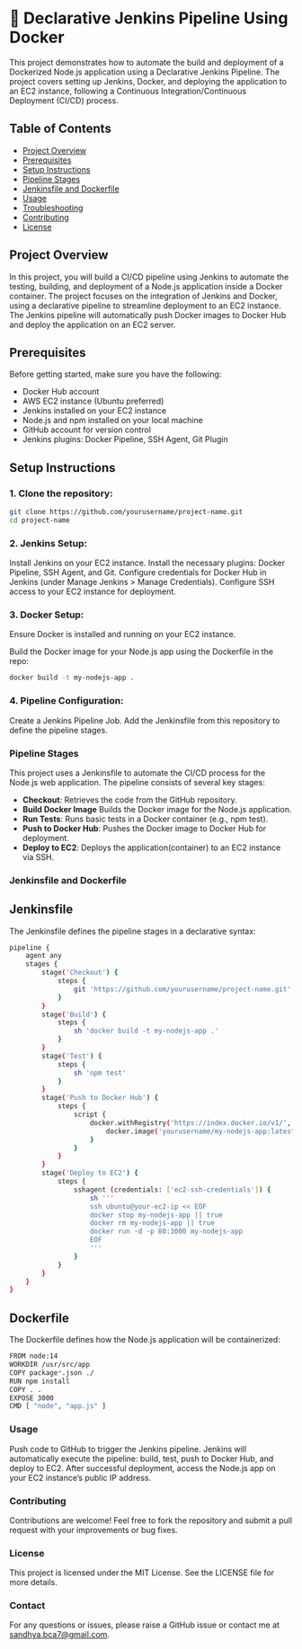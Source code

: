 # 🚀 Declarative Jenkins Pipeline Using Docker

This project demonstrates how to automate the build and deployment of a Dockerized Node.js application using a Declarative Jenkins Pipeline. The project covers setting up Jenkins, Docker, and deploying the application to an EC2 instance, following a Continuous Integration/Continuous Deployment (CI/CD) process.

## Table of Contents

- [Project Overview](#project-overview)
- [Prerequisites](#prerequisites)
- [Setup Instructions](#setup-instructions)
- [Pipeline Stages](#pipeline-stages)
- [Jenkinsfile and Dockerfile](#jenkinsfile-and-dockerfile)
- [Usage](#usage)
- [Troubleshooting](#troubleshooting)
- [Contributing](#contributing)
- [License](#license)

## Project Overview

In this project, you will build a CI/CD pipeline using Jenkins to automate the testing, building, and deployment of a Node.js application inside a Docker container. The project focuses on the integration of Jenkins and Docker, using a declarative pipeline to streamline deployment to an EC2 instance. The Jenkins pipeline will automatically push Docker images to Docker Hub and deploy the application on an EC2 server.

## Prerequisites

Before getting started, make sure you have the following:

- Docker Hub account
- AWS EC2 instance (Ubuntu preferred)
- Jenkins installed on your EC2 instance
- Node.js and npm installed on your local machine
- GitHub account for version control
- Jenkins plugins: Docker Pipeline, SSH Agent, Git Plugin

## Setup Instructions

### 1. Clone the repository:

```bash
git clone https://github.com/yourusername/project-name.git
cd project-name
```

### 2. Jenkins Setup:

Install Jenkins on your EC2 instance.
Install the necessary plugins: Docker Pipeline, SSH Agent, and Git.
Configure credentials for Docker Hub in Jenkins (under Manage Jenkins > Manage Credentials).
Configure SSH access to your EC2 instance for deployment.

### 3. Docker Setup:
   
Ensure Docker is installed and running on your EC2 instance.

Build the Docker image for your Node.js app using the Dockerfile in the repo:

```bash
docker build -t my-nodejs-app .
```
### 4. Pipeline Configuration:

Create a Jenkins Pipeline Job.
Add the Jenkinsfile from this repository to define the pipeline stages.

### Pipeline Stages

This project uses a Jenkinsfile to automate the CI/CD process for the Node.js web application. The pipeline consists of several key stages:

- **Checkout**: Retrieves the code from the GitHub repository.
- **Build Docker Image** Builds the Docker image for the Node.js application.
- **Run Tests**: Runs basic tests in a Docker container (e.g., npm test).
- **Push to Docker Hub**: Pushes the Docker image to Docker Hub for deployment.
- **Deploy to EC2**: Deploys the application(container) to an EC2 instance via SSH.

### Jenkinsfile and Dockerfile

## Jenkinsfile

The Jenkinsfile defines the pipeline stages in a declarative syntax:

```bash
pipeline {
    agent any
    stages {
        stage('Checkout') {
            steps {
                git 'https://github.com/yourusername/project-name.git'
            }
        }
        stage('Build') {
            steps {
                sh 'docker build -t my-nodejs-app .'
            }
        }
        stage('Test') {
            steps {
                sh 'npm test'
            }
        }
        stage('Push to Docker Hub') {
            steps {
                script {
                    docker.withRegistry('https://index.docker.io/v1/', 'dockerhub-credentials') {
                        docker.image('yourusername/my-nodejs-app:latest').push()
                    }
                }
            }
        }
        stage('Deploy to EC2') {
            steps {
                sshagent (credentials: ['ec2-ssh-credentials']) {
                    sh '''
                    ssh ubuntu@your-ec2-ip << EOF
                    docker stop my-nodejs-app || true
                    docker rm my-nodejs-app || true
                    docker run -d -p 80:3000 my-nodejs-app
                    EOF
                    '''
                }
            }
        }
    }
}
```

## Dockerfile

The Dockerfile defines how the Node.js application will be containerized:

```bash
FROM node:14
WORKDIR /usr/src/app
COPY package*.json ./
RUN npm install
COPY . .
EXPOSE 3000
CMD [ "node", "app.js" ]
```
### Usage

Push code to GitHub to trigger the Jenkins pipeline.
Jenkins will automatically execute the pipeline: build, test, push to Docker Hub, and deploy to EC2.
After successful deployment, access the Node.js app on your EC2 instance’s public IP address.

### Contributing
Contributions are welcome! Feel free to fork the repository and submit a pull request with your improvements or bug fixes.

### License
This project is licensed under the MIT License. See the LICENSE file for more details.

### Contact
For any questions or issues, please raise a GitHub issue or contact me at sandhya.bca7@gmail.com.
